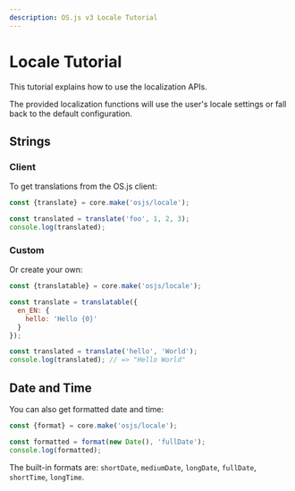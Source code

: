 ```yaml
---
description: OS.js v3 Locale Tutorial
---
```


# Locale Tutorial

This tutorial explains how to use the localization APIs.

The provided localization functions will use the user's locale settings or fall back to the default configuration.

## Strings

### Client

To get translations from the OS.js client:

```javascript
const {translate} = core.make('osjs/locale');

const translated = translate('foo', 1, 2, 3);
console.log(translated);
```

### Custom

Or create your own:

```javascript
const {translatable} = core.make('osjs/locale');

const translate = translatable({
  en_EN: {
    hello: 'Hello {0}'
  }
});

const translated = translate('hello', 'World');
console.log(translated); // => "Hello World"
```

## Date and Time

You can also get formatted date and time:

```javascript
const {format} = core.make('osjs/locale');

const formatted = format(new Date(), 'fullDate');
console.log(formatted);
```

The built-in formats are: `shortDate`, `mediumDate`, `longDate`, `fullDate`, `shortTime`, `longTime`.
